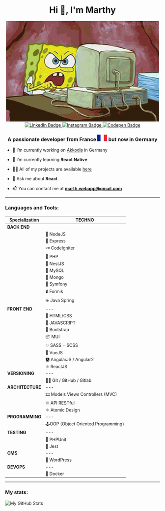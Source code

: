 <h1 align="center">Hi 👋, I'm Marthy</h1>

<div align="center"> <img src="./spongebob-computer.gif"> </div>

<div id="card" align="center">
  <a href="https://www.linkedin.com/in/martin-aubertin-webdev/">
    <img src="https://img.shields.io/badge/LinkedIn-blue?style=for-the-badge&logo=linkedin&logoColor=white" alt="LinkedIn Badge"/>
  </a>
  <a href="https://www.instagram.com/marth__1/">
    <img src="https://img.shields.io/badge/Instagram-red?style=for-the-badge&logo=instagram&logoColor=white" alt="Instagram Badge"/>
  </a>
  <a href="https://codepen.io/marthl">
    <img src="https://img.shields.io/badge/Codepen-black?style=for-the-badge&logo=codepen&logoColor=white" alt="Codepen Badge"/>
  </a>
</div>

<h3 align="center">A passionate developer from France <span> <img src="Flag_of_France.svg.png"> </span> but now in Germany </h3>

- 🔭 I’m currently working on [Akkodis](https://www.modisfrance.fr/) in Germany

- 🌱 I’m currently learning **React Native**

- 👨‍💻 All of my projects are available [here](https://martinaubertin.tech)

- 💬 Ask me about **React**

- 📫 You can contact me at **marth.webapp@gmail.com**

<hr>

<h3 align="left">Languages and Tools:</h3>

<div align="center">

|Specialization|TECHNO|
|--|--|
|**BACK END**|
||🧩 NodeJS
||📘 Express
||🗝 CodeIgniter
||🗼 PHP
||🚅 NestJS
||💼 MySQL
||🍃 Mongo
||🏰 Symfony  
||🔒 Formik
||☕ Java Spring
|**FRONT END**|---|
||🎨 HTML/CSS
||🎇 JAVASCRIPT
||🎀 Bootstrap
||📦 MUI
||✨  SASS - SCSS 
||🎏 VueJS
||🅰️ AngularJS / Angular2
||⚛️ ReactJS
|**VERSIONING**|---|
||🐱‍👤 Git / GitHub / Gitlab
|**ARCHITECTURE**|---|
||🎞 Models Views Controllers (MVC)
||♾ API RESTful
||⚛️ Atomic Design
|**PROGRAMMING**|---|
||🕹OOP (Object Oriented Programming)
|**TESTING**|---|
||🧪 PHPUnit
|| 👺 Jest
|**CMS**|---|
||🎫 WordPress
|**DEVOPS**|---|
||🐳 Docker

</div>

<hr>

<h3 align="left">My stats:</h3>   

 ![My GitHub Stats](https://github-readme-stats.vercel.app/api/top-langs/?username=MarthL&count_private=true&show_icons=true&theme=transparent)
  
